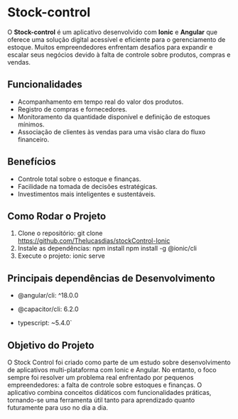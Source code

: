 # Stock-control

O **Stock-control** é um aplicativo desenvolvido com **Ionic** e **Angular** que oferece uma solução digital acessível e eficiente para o gerenciamento de estoque. Muitos empreendedores enfrentam desafios para expandir e escalar seus negócios devido à falta de controle sobre produtos, compras e vendas.

## Funcionalidades

- Acompanhamento em tempo real do valor dos produtos.
- Registro de compras e fornecedores.
- Monitoramento da quantidade disponível e definição de estoques mínimos.
- Associação de clientes às vendas para uma visão clara do fluxo financeiro.

## Benefícios

- Controle total sobre o estoque e finanças.
- Facilidade na tomada de decisões estratégicas.
- Investimentos mais inteligentes e sustentáveis.

## Como Rodar o Projeto

1. Clone o repositório:
   git clone https://github.com/Thelucasdias/stockControl-Ionic
2. Instale as dependências:
   npm install
   npm install -g @ionic/cli
3. Execute o projeto:
   ionic serve

## Principais dependências de Desenvolvimento

- @angular/cli: ^18.0.0

- @capacitor/cli: 6.2.0

- typescript: ~5.4.0`

## Objetivo do Projeto

O Stock Control foi criado como parte de um estudo sobre desenvolvimento de aplicativos multi-plataforma com Ionic e Angular. No entanto, o foco sempre foi resolver um problema real enfrentado por pequenos empreendedores: a falta de controle sobre estoques e finanças. O aplicativo combina conceitos didáticos com funcionalidades práticas, tornando-se uma ferramenta útil tanto para aprendizado quanto futuramente para uso no dia a dia.
